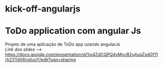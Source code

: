 # kick-off-angularjs

<h1>ToDo application com angular Js</h1>

Projeto de uma aplicação de ToDo app uzando angularJs<br />
<em>Link dos slides</em> -->
https://docs.google.com/presentation/d/1io4ZdCQPQdvMvcB2ujtuqZxdGf11rh23TdV6roilugY/edit?usp=sharing
